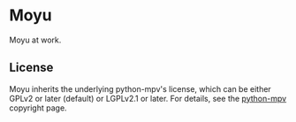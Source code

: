 # Moyu

Moyu at work.

## License

Moyu inherits the underlying python-mpv's license, which can be either GPLv2 or later (default) or LGPLv2.1 or later. 
For details, see the [python-mpv](https://github.com/jaseg/python-mpv/tree/main?tab=readme-ov-file#license) copyright page.